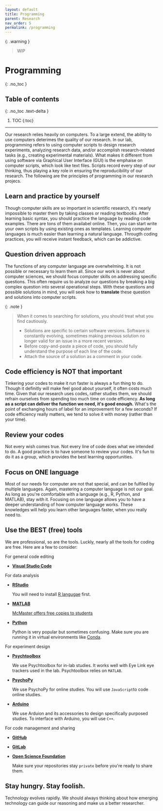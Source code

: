 ```yaml
---
layout: default
title: Programming
parent: Research
nav_order: 5
permalink: /programming
---
```

{: .warning }
> WIP

# Programming
{: .no_toc }

## Table of contents
{: .no_toc .text-delta }

1. TOC
{:toc}

---

Our research relies heavily on computers. To a large extend, the ability to use computers deterimes the quality of our research. In our lab, programming refers to using computer scripts to design research experiments, analyzing research data, and/or accomplish research-related tasks (e.g., creating experimental materials). What makes it different from using software via Graphical User Interface (GUI) is the emphaise on computer scripts, which look like text files. Scripts record every step of our thinking, thus playing a key role in ensuring the reproducibility of our research. The following are the principles of programming in our research projecs.


## Learn and practice by yourself
Though computer skills are so important in scientific research, it's nearly impossible to master them by taking classes or reading textbooks. After learning basic syntax, you should practice the language by reading code examples. There are tons of them availabel online. Then, you can start write your own scripts by using existing ones as templates. Learning computer languages is much easier than learning a natural language. Througth coding practices, you will receive instant feedback, which can be addictive.


## Question driven approach
The functions of any computer language are overwhelming. It is not possible or necessary to learn them all. Since our work is never about computer sciences, we should focus computer skills on addressing specific questions. This often require us to analyze our questions by breaking a big complex question into several operational steps. With these questions and possible solutions in mind, you will seek how to **translate** these question and solutions into computer scripts.


{: .note }
> When it comes to searching for solutions, you should treat what you find cautiously.
> - Solutions are specific to certain software versions. Software is constantly evolving, sometimes making previous solution no longer valid for an issue in a more recent version.
> - Before copy-and-paste a piece of code, you should fully understand the purpose of each line of the code.
> - Attach the source of a solution as a comment in your code.

## Code efficiency is NOT that important
Tinkering your codes to make it run faster is always a fun thing to do. Though it definitly will make feel good about yourself, it often costs much time. Given that our research uses codes, rather studies them, we should refrain ourselves from spending too much time on code efficiency. **As long as a script can deliver the function we need, it's good enough.** What's the point of exchanging hours of label for an improvement for a few seconds? If code efficiency really matters, we tend to solve it with money (rather than your time).

## Review your codes
Not every wish comes true. Not every line of code does what we intended to do. A good practice is to have someone to review your codes. It's fun to do it as a group, which provides the best learning opportunities.

## Focus on ONE language
Most of our needs for computer are not that special, and can be fulfiled by multiple languages. Again, mastering a computer language is not our goal. As long as you're comfortable with a language (e.g., R, Python, and MATLAB), stay with it. Focusing on one language allows you to have a deeper understanding of how computer language works. These knowledges will help you learn other languages faster, when you really need to.


## Use the BEST (free) tools
We are professional, so are the tools. Luckly, nearly all the tools for coding are free. Here are a few to consider:

For general code editing
- **[Visual Studio Code](https://code.visualstudio.com/)**

For data analysis
- **[RStudio](https://posit.co/download/rstudio-desktop/)**
    
    You will need to install [R langugae](https://www.r-project.org/) first.
- **[MATLAB](https://posit.co/download/rstudio-desktop/)**

    [McMaster offers free copies to students](https://www.mathworks.com/academia/tah-portal/mcmaster-university-31501097.html)
- **[Python](https://www.python.org/)**
    
    Python is very popular but sometimes confusing. Make sure you are running it in virtual environments like [Conda](https://docs.conda.io/projects/conda/en/stable/index.html).

For experiment design
- **[Psychtoolbox](http://psychtoolbox.org/)**

    We use Psychtoolbox for in-lab studies. It works well with Eye Link eye trackers used in the lab. Psychtoolbox relies on `MATLAB`.

- **[PsychoPy](https://www.psychopy.org/)**

    We use PsychoPy for online studies. You will use `JavaScript`to code online studies.

- **[Arduino](https://www.arduino.cc/)**

    We use Arduion and its accessories to design specifically purposed studies. To interface with Arduino, you will use `C++`.

For code management and sharing
- **[GitHub](https://github.com/)**
- **[GitLab](https://gitlab.com/)**
- **[Open Science Foundation](https://osf.io/)**

    Make sure your repositories stay `private` before you're ready to share them.

## Stay hungry. Stay foolish.
Technology evolves rapidly. We should always thinking about how emerging technology can guide our reasoning and make us a better researcher.